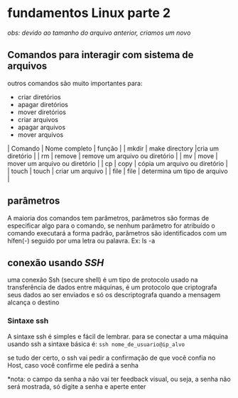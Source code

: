 # fundamentos Linux parte 2

*obs: devido ao tamanho do arquivo anterior, criamos um novo*

## Comandos para interagir com sistema de arquivos 
outros comandos são muito importantes para: 
- criar diretórios
- apagar diretórios
- mover diretórios
- criar arquivos
- apagar arquivos
- mover arquivos

| Comando | Nome completo | função |
| mkdir | make directory |cria um diretório |
| rm | remove | remove um arquivo ou diretório |
| mv | move | mover um arquivo ou diretório |
| cp | copy | cópia um arquivo ou diretório |
| touch | touch | criar um arquivo |
| file | file | determina um tipo de arquivo |
## parâmetros

A maioria dos comandos tem parâmetros, parâmetros são formas de especificar algo para o comando, se nenhum parâmetro for atribuído o comando executará a forma padrão, parâmetros são identificados com um hífen(-) seguido por uma letra ou palavra. Ex: ls -a

## conexão usando *SSH*
uma conexão Ssh (secure shell) é um tipo de protocolo usado na transferência de dados entre máquinas, é um protocolo que criptografa seus dados ao ser enviados e só os descriptografa quando a mensagem alcança o destino

### Sintaxe ssh
A sintaxe ssh é simples e fácil de lembrar. para se conectar a uma máquina usando ssh a sintaxe básica é:
`ssh nome_de_usuario@ip_alvo`

se tudo der certo, o ssh vai pedir a confirmação de que você confia no Host, caso você confirme ele pedirá a senha

*nota: o campo da senha a não vai ter feedback visual, ou seja, a senha não será mostrada, só digite a senha e aperte enter

